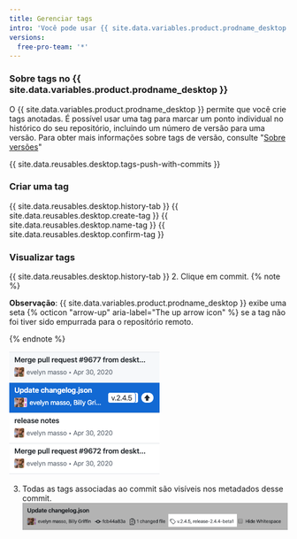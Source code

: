```yaml
---
title: Gerenciar tags
intro: 'Você pode usar {{ site.data.variables.product.prodname_desktop }} para criar, fazer push e visualizar tags.'
versions:
  free-pro-team: '*'
---
```


### Sobre tags no {{ site.data.variables.product.prodname_desktop }}

O {{ site.data.variables.product.prodname_desktop }} permite que você crie tags anotadas. É possível usar uma tag para marcar um ponto individual no histórico do seu repositório, incluindo um número de versão para uma versão. Para obter mais informações sobre tags de versão, consulte "[Sobre versões](https://help.github.com/en/github/administering-a-repository/about-releases)"

{{ site.data.reusables.desktop.tags-push-with-commits }}

### Criar uma tag

{{ site.data.reusables.desktop.history-tab }}
{{ site.data.reusables.desktop.create-tag }}
{{ site.data.reusables.desktop.name-tag }}
{{ site.data.reusables.desktop.confirm-tag }}

### Visualizar tags

{{ site.data.reusables.desktop.history-tab }}
2. Clique em commit.
  {% note %}

  **Observação**: {{ site.data.variables.product.prodname_desktop }} exibe uma seta {% octicon "arrow-up" aria-label="The up arrow icon" %} se a tag não foi tiver sido empurrada para o repositório remoto.

  {% endnote %}

  ![Visualizar uma tag no histórico](/assets/images/help/desktop/viewing-tags-in-history.png)

3. Todas as tags associadas ao commit são visíveis nos metadados desse commit. ![Visualizar uma tag no commit](/assets/images/help/desktop/viewing-tags-in-commit.png)
